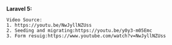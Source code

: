 **Laravel 5:**

    Video Source:
    1. https://youtu.be/NwJyllNZUss
    2. Seeding and migrating:https://youtu.be/y0y3-m05Emc
    3. Form resuig:https://www.youtube.com/watch?v=NwJyllNZUss
